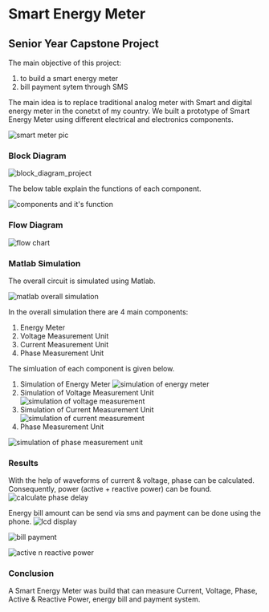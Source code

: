 # Smart Energy Meter

## Senior Year Capstone Project

The main objective of this project:
1. to build a smart energy meter
2. bill payment sytem through SMS

The main idea is to replace traditional analog meter with Smart and digital energy meter in the conetxt of my country. We built a prototype of Smart Energy Meter using different electrical and electronics components. 

![smart meter pic](https://user-images.githubusercontent.com/48818645/208939709-1e1c02e6-4d4b-45ad-8446-d8b7dba3b6a6.PNG)



### Block Diagram 

![block_diagram_project](https://user-images.githubusercontent.com/48818645/208931637-4e3e5807-9cc0-4b1e-8f51-c8663334e52e.PNG)

The below table explain the functions of each component.


![components and it's function](https://user-images.githubusercontent.com/48818645/208936305-c20e855b-5619-4a66-8cce-a32b79857639.PNG)

### Flow Diagram

![flow chart](https://user-images.githubusercontent.com/48818645/208939386-1b048c56-4c55-44c3-bbc7-5493dc509829.PNG)


### Matlab Simulation
The overall circuit is simulated using Matlab.

![matlab overall simulation](https://user-images.githubusercontent.com/48818645/208956823-da87e8a6-b447-483b-ac21-3f51e84ea4a3.PNG)

In the overall simulation there are 4 main components:
1. Energy Meter
2. Voltage Measurement Unit
3. Current Measurement Unit
4. Phase Measurement Unit

The simluation of each component is given below.
1. Simulation of Energy Meter
![simulation of energy meter](https://user-images.githubusercontent.com/48818645/208958539-ffa435fb-dd6b-4ce1-8bdc-54a0101ac91d.PNG)
2. Simulation of Voltage Measurement Unit
![simulation of voltage measurement](https://user-images.githubusercontent.com/48818645/208959880-8790d833-7e03-4e14-b11f-5f0aff692262.PNG)
3. Simulation of Current Measurement Unit
![simulation of current measurement](https://user-images.githubusercontent.com/48818645/208965390-d9e653f8-bb05-4a31-ae9f-7153d899e460.PNG)
4. Phase Measurement Unit

 ![simulation of phase measurement unit](https://user-images.githubusercontent.com/48818645/208966403-8199a38e-a39a-4fad-b1fe-236cfec5f2f0.PNG)

### Results 

With the help of waveforms of current & voltage, phase can be calculated. Consequently, power (active + reactive power) can be found. 
![calculate phase delay](https://user-images.githubusercontent.com/48818645/208974386-4b87bbc5-993e-4dbc-a64c-523bee8f5c0c.PNG)

Energy bill amount can be send via sms and payment can be done using the phone.
![lcd display](https://user-images.githubusercontent.com/48818645/208974835-891a6113-a2f9-4350-8857-81068a97e2c0.jpg)

![bill payment](https://user-images.githubusercontent.com/48818645/208975297-571ca02b-00fa-48c3-bf13-6e11a6514cbb.PNG)

![active n reactive power](https://user-images.githubusercontent.com/48818645/208976557-57a0a860-73fc-403a-a55e-919045559d47.PNG)

### Conclusion
A Smart Energy Meter was build that can measure Current, Voltage, Phase, Active & Reactive Power, energy bill and payment system. 

